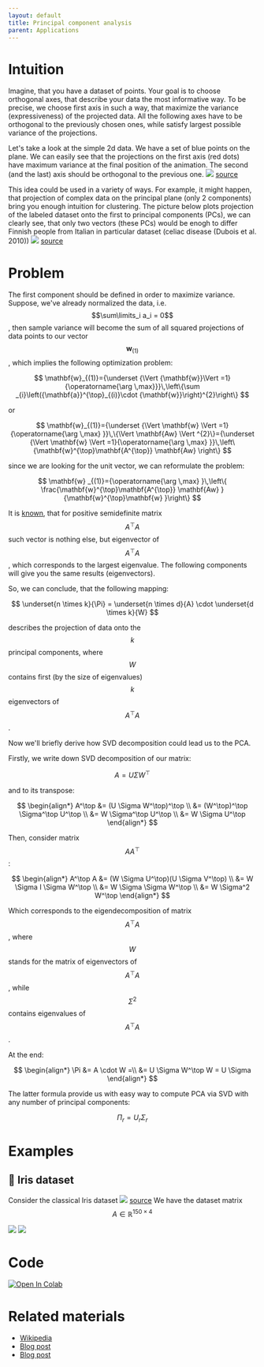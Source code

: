 ```yaml
---
layout: default
title: Principal component analysis
parent: Applications
---
```


# Intuition
Imagine, that you have a dataset of points. Your goal is to choose orthogonal axes, that describe your data the most informative way. To be precise, we choose first axis in such a way, that maximize the variance (expressiveness) of the projected data. All the following axes have to be orthogonal to the previously chosen ones, while satisfy largest possible variance of the projections. 

Let's take a look at the simple 2d data. We have a set of blue points on the plane. We can easily see that the projections on the first axis (red dots) have maximum variance at the final position of the animation. The second (and the last) axis should  be orthogonal to the previous one.
![](https://i.stack.imgur.com/lNHqt.gif)
[source](https://stats.stackexchange.com/questions/2691/making-sense-of-principal-component-analysis-eigenvectors-eigenvalues)

This idea could be used in a variety of ways. For example, it might happen, that projection of complex data on the principal plane (only 2 components) bring you enough intuition for clustering. The picture below plots projection of the labeled dataset onto the first to principal components (PCs), we can clearly see, that only two vectors (these PCs) would be enogh to differ Finnish people from Italian in particular dataset (celiac disease (Dubois et al. 2010))
![](https://nla.skoltech.ru/files/pca_example.png)
[source](https://privefl.github.io/bigsnpr/articles/how-to-PCA.html)

# Problem
The first component should be defined in order to maximize variance. Suppose, we've already normalized the data, i.e. $$\sum\limits_i a_i = 0$$, then sample variance will become the sum of all squared projections of data points to our vector $${\mathbf{w}}_{(1)}$$, which implies the following optimization problem:

$$
\mathbf{w}_{(1)}={\underset  {\Vert {\mathbf{w}}\Vert =1}{\operatorname{\arg \,max}}}\,\left\{\sum _{i}\left({\mathbf{a}}^{\top}_{(i)}\cdot {\mathbf{w}}\right)^{2}\right\}
$$

or

$$
\mathbf{w}_{(1)}={\underset {\Vert \mathbf{w} \Vert =1}{\operatorname{\arg \,max} }}\,\{\Vert \mathbf{Aw} \Vert ^{2}\}={\underset {\Vert \mathbf{w} \Vert =1}{\operatorname{\arg \,max} }}\,\left\{\mathbf{w}^{\top}\mathbf{A^{\top}} \mathbf{Aw} \right\}
$$

since we are looking for the unit vector, we can reformulate the problem:

$$
\mathbf{w} _{(1)}={\operatorname{\arg \,max} }\,\left\{ \frac{\mathbf{w}^{\top}\mathbf{A^{\top}} \mathbf{Aw} }{\mathbf{w}^{\top}\mathbf{w} }\right\}
$$

It is [known](https://en.wikipedia.org/wiki/Rayleigh_quotient), that for positive semidefinite matrix $$A^\top A$$ such vector is nothing else, but eigenvector of $$A^\top A$$, which corresponds to the largest eigenvalue. The following components will give you the same results (eigenvectors).

So, we can conclude, that the following mapping:

$$
\underset{n \times k}{\Pi} = \underset{n \times d}{A} \cdot \underset{d \times k}{W} 
$$

describes the projection of data onto the $$k$$ principal components, where $$W$$ contains first (by the size of eigenvalues) $$k$$ eigenvectors of $$A^\top A$$.

Now we'll briefly derive how SVD decomposition could lead us to the PCA.

Firstly, we write down SVD decomposition of our matrix:

$$
A = U \Sigma W^\top
$$

and to its transpose:

$$
\begin{align*}
A^\top
&= (U \Sigma W^\top)^\top \\
&= (W^\top)^\top \Sigma^\top U^\top \\
&= W \Sigma^\top U^\top \\
&= W \Sigma U^\top
\end{align*}
$$

Then, consider matrix $$A A^\top$$:

$$
\begin{align*}
A^\top A
&= (W \Sigma U^\top)(U \Sigma V^\top)  \\
&= W \Sigma I \Sigma W^\top \\
&= W \Sigma \Sigma W^\top \\
&= W \Sigma^2 W^\top
\end{align*}
$$

Which corresponds to the eigendecomposition of matrix $$A^\top A$$, where $$W$$ stands for the matrix of eigenvectors of $$A^\top A$$, while $$\Sigma^2$$ contains eigenvalues of $$A^\top A$$.

At the end:

$$
\begin{align*}
\Pi &= A \cdot W =\\
 &= U \Sigma W^\top W = U \Sigma
\end{align*}
$$

The latter formula provide us with easy way to compute PCA via SVD with any number of principal components:

$$
\Pi_r = U_r \Sigma_r
$$

# Examples
## 🌼 Iris dataset
Consider the classical Iris dataset
![](https://sebastianraschka.com/images/blog/2015/principal_component_analysis_files/iris.png)
[source](https://sebastianraschka.com/Articles/2015_pca_in_3_steps.html)
We have the dataset matrix $$A \in \mathbb{R}^{150 \times 4}$$

![](../pca_exp_var_iris.svg)
![](../pca_pr_iris.svg)

# Code
[![Open In Colab](https://colab.research.google.com/assets/colab-badge.svg#button)](https://colab.research.google.com/github/MerkulovDaniil/optim/blob/master/assets/Notebooks/PCA.ipynb)

# Related materials
* [Wikipedia](https://en.wikipedia.org/wiki/Principal_component_analysis)
* [Blog post](https://ethen8181.github.io/machine-learning/dim_reduct/svd.html)
* [Blog post](https://sebastianraschka.com/Articles/2015_pca_in_3_steps.html)
